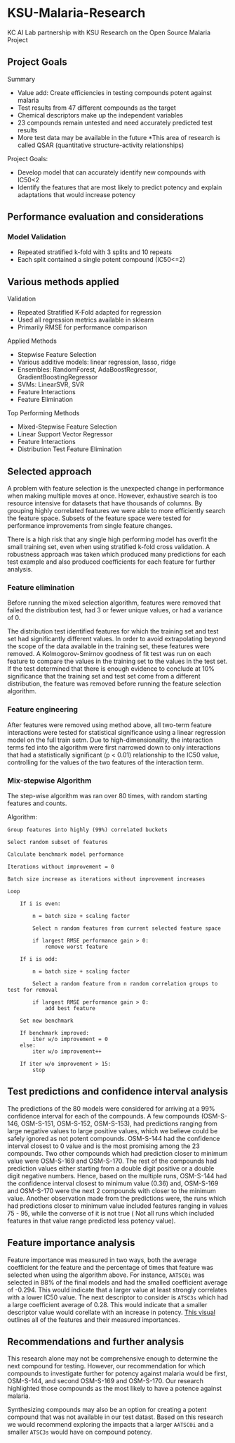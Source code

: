 # KSU-Malaria-Research
KC AI Lab partnership with KSU Research on the Open Source Malaria Project

## Project Goals

Summary
* Value add: Create efficiencies in testing compounds potent against malaria
* Test results from 47 different compounds as the target
* Chemical descriptors make up the independent variables
* 23 compounds remain untested and need accurately predicted test results
* More test data may be available in the future
*This area of research is called QSAR (quantitative structure-activity relationships)

Project Goals: 
* Develop model that can accurately identify new compounds with IC50<2
* Identify the features that are most likely to predict potency and explain adaptations that would increase potency

## Performance evaluation and considerations

### Model Validation
* Repeated stratified k-fold with 3 splits and 10 repeats
* Each split contained a single potent compound (IC50<=2)


## Various methods applied

Validation
* Repeated Stratified K-Fold adapted for regression
* Used all regression metrics available in sklearn
* Primarily RMSE for performance comparison

Applied Methods
* Stepwise Feature Selection
* Various additive models: linear regression, lasso, ridge
* Ensembles: RandomForest, AdaBoostRegressor, GradientBoostingRegressor
* SVMs: LinearSVR, SVR
* Feature Interactions
* Feature Elimination

Top Performing Methods
* Mixed-Stepwise Feature Selection
* Linear Support Vector Regressor
* Feature Interactions
* Distribution Test Feature Elimination

## Selected approach

A problem with feature selection is the unexpected change in performance when making 
multiple moves at once. However, exhaustive search is too resource intensive for datasets that 
have thousands of columns. By grouping highly correlated features we were able to more efficiently 
search the feature space. Subsets of the feature space were tested for performance improvements from single 
feature changes.

There is a high risk that any single high performing model has overfit the small training set, even when using
stratified k-fold cross validation. A robustness approach was taken which produced many predictions for each test
example and also produced coefficients for each feature for further analysis.

### Feature elimination

Before running the mixed selection algorithm, features were removed that failed the distribution test, had 3 or 
fewer unique values, or had a variance of 0.

The distribution test identified features for which the training set and test set had significantly different 
values. In order to avoid extrapolating beyond the scope of the data available in the training set, these 
features were removed. A Kolmogorov-Smirnov goodness of fit test was run on each feature to compare the values 
in the training set to the values in the test set. If the test determined that there is enough evidence to 
conclude at 10% significance that the training set and test set come from a different distribution, the feature 
was removed before running the feature selection algorithm.

### Feature engineering

After features were removed using method above, all two-term feature interactions were tested for statistical 
significance using a linear regression model on the full train setm. Due to high-dimensionality, the 
interaction terms fed into the algorithm were first narrowed down to only interactions that had a statistically 
significant (p < 0.01) relationship to the IC50 value, controlling for the values of the two features of the 
interaction term.


### Mix-stepwise Algorithm

The step-wise algorithm was ran over 80 times, with random starting features and counts.

Algorithm:

    Group features into highly (99%) correlated buckets
    
    Select random subset of features
    
    Calculate benchmark model performance
    
    Iterations without improvement = 0
    
    Batch size increase as iterations without improvement increases
    
    Loop
    
        If i is even:
    
            n = batch size + scaling factor
    
            Select n random features from current selected feature space
            
            if largest RMSE performance gain > 0:
                remove worst feature
        
        If i is odd:
        
            n = batch size + scaling factor
            
            Select a random feature from n random correlation groups to test for removal
            
            if largest RMSE performance gain > 0:
                add best feature
	    
	    Set new benchmark
	
	    If benchmark improved:
	        iter w/o improvement = 0
        else: 
            iter w/o improvement++
	
	    If iter w/o improvement > 15:
	        stop


## Test predictions and confidence interval analysis

The predictions of the 80 models were considered for arriving at a 99% confidence interval for each of the compounds. 
A few compounds (OSM-S-146, OSM-S-151, OSM-S-152, OSM-S-153), had predictions ranging from large negative values to 
large positive values, which we believe could be safely ignored as not potent compounds. OSM-S-144 had the confidence 
interval closest to 0 value and is the most promising among the 23 compounds. Two other compounds which had prediction 
closer to minimum value were OSM-S-169 and OSM-S-170. The rest of the compounds had prediction values either starting 
from a double digit positive or a double digit negative numbers. Hence, based on the multiple runs,  OSM-S-144 had the 
confidence interval closest to minimum value (0.36) and, OSM-S-169 and OSM-S-170 were the next 2 compounds with closer 
to the minimum value. Another observation made from the predictions were, the runs which had predictions closer to 
minimum value included features ranging in values 75 - 95, while the converse of it is not true ( Not all runs which 
included features in that value range predicted less potency value).

## Feature importance analysis

Feature importance was measured in two ways, both the average coefficient for the feature and the percentage of times that
feature was selected when using the algorithm above. For instance, `AATSC0i` was selected in 88% of the final models
and had the smalled coefficient average of -0.294. This would indicate that a larger value at least strongly correlates
with a lower IC50 value. The next descriptor to consider is `ATSC3s` which had a large coefficient average of 0.28. 
This would indicate that a smaller descriptor value would corellate with an increase in potency. 
[This visual](https://kate-young.github.io/KSUMalaria_Visualizations/features.html) outlines all of the features and their measured importances.

## Recommendations and further analysis

This research alone may not be comprehensive enough to determine the next compound for testing. However, our recommendation
for which compounds to investigate further for potency against malaria would be first, OSM-S-144, and second OSM-S-169
and OSM-S-170. Our research highlighted those compounds as the most likely to have a potence against malaria.

Synthesizing compounds may also be an option for creating a potent compound that was not available in our test datast. 
Based on this research we would recommend exploring the impacts that a larger `AATSC0i` and a smaller `ATSC3s` would 
have on compound potency.




